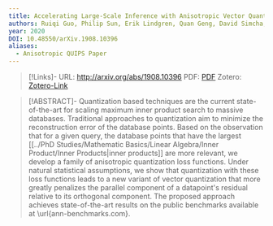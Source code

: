 ```yaml
---
title: Accelerating Large-Scale Inference with Anisotropic Vector Quantization
authors: Ruiqi Guo, Philip Sun, Erik Lindgren, Quan Geng, David Simcha, Felix Chern, Sanjiv Kumar
year: 2020
DOI: 10.48550/arXiv.1908.10396
aliases:
  - Anisotropic QUIPS Paper
---
```


>[!Links]-
>URL: http://arxiv.org/abs/1908.10396
>PDF: [PDF](guo2020.pdf)
>Zotero: [Zotero-Link](zotero://select/items/@guo2020)

>[!ABSTRACT]-
>Quantization based techniques are the current state-of-the-art for scaling maximum inner product search to massive databases. Traditional approaches to quantization aim to minimize the reconstruction error of the database points. Based on the observation that for a given query, the database points that have the largest [[../PhD Studies/Mathematic Basics/Linear Algebra/Inner Product/Inner Products|inner products]] are more relevant, we develop a family of anisotropic quantization loss functions. Under natural statistical assumptions, we show that quantization with these loss functions leads to a new variant of vector quantization that more greatly penalizes the parallel component of a datapoint's residual relative to its orthogonal component. The proposed approach achieves state-of-the-art results on the public benchmarks available at \url{ann-benchmarks.com}.

